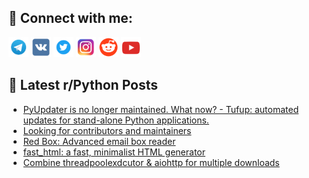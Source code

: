 ## 🔎 Connect with me:
[<img src="https://github.com/bullbesh/bullbesh/blob/main/images/Telegram.png" width="32" height="32" />](https://t.me/bullbesh)
[<img src="https://github.com/bullbesh/bullbesh/blob/main/images/VK.png" width="32" height="32" />](https://vk.com/bullbesh)
[<img src="https://github.com/bullbesh/bullbesh/blob/main/images/Twitter.png" width="32" height="32" />](https://twitter.com/bullbesh1)
[<img src="https://github.com/bullbesh/bullbesh/blob/main/images/Instagram.png" width="32" height="32" />](https://www.instagram.com/bullbesh)
[<img src="https://github.com/bullbesh/bullbesh/blob/main/images/Reddit.png" width="32" height="32" />](https://www.reddit.com/user/bullbesh)
[<img src="https://github.com/bullbesh/bullbesh/blob/main/images/YouTube.png" width="32" height="32" />](https://www.youtube.com/channel/UCtfjRs6uzgq5mfm8S06WTcg)

## 📕 Latest r/Python Posts
<!-- BLOG-POST-LIST:START -->
- [PyUpdater is no longer maintained. What now? - Tufup: automated updates for stand-alone Python applications.](https://www.reddit.com/r/Python/comments/xsu2tn/pyupdater_is_no_longer_maintained_what_now_tufup/)
- [Looking for contributors and maintainers](https://www.reddit.com/r/Python/comments/xstfnx/looking_for_contributors_and_maintainers/)
- [Red Box: Advanced email box reader](https://www.reddit.com/r/Python/comments/xsrl4c/red_box_advanced_email_box_reader/)
- [fast_html: a fast, minimalist HTML generator](https://www.reddit.com/r/Python/comments/xsqnn5/fast_html_a_fast_minimalist_html_generator/)
- [Combine threadpoolexdcutor &amp; aiohttp for multiple downloads](https://www.reddit.com/r/Python/comments/xsp2vk/combine_threadpoolexdcutor_aiohttp_for_multiple/)
<!-- BLOG-POST-LIST:END -->
